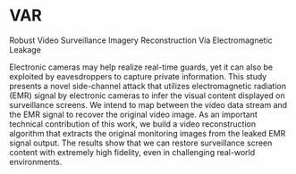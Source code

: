 # VAR

Robust Video Surveillance Imagery Reconstruction Via Electromagnetic Leakage

Electronic cameras may help realize real-time guards, yet it can also be exploited by eavesdroppers to capture private information. This study presents a novel side-channel attack that utilizes electromagnetic radiation (EMR) signal by electronic cameras to infer the visual content displayed on surveillance screens. We intend to map between the video data stream and the EMR signal to recover the original video image. As an important technical contribution of this work, we build a video reconstruction algorithm that extracts the original monitoring images from the leaked EMR signal output. The results show that we can restore surveillance screen content with extremely high fidelity, even in challenging real-world environments. 

